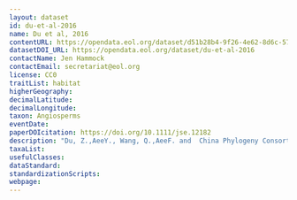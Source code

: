 ```yaml
---
layout: dataset
id: du-et-al-2016
name: Du et al, 2016
contentURL: https://opendata.eol.org/dataset/d51b28b4-9f26-4e62-8d6c-5735392db7dc/resource/a8c59d4a-0566-41c6-8f3f-31d421214d97/download/duetal2016.zip
datasetDOI_URL: https://opendata.eol.org/dataset/du-et-al-2016
contactName: Jen Hammock
contactEmail: secretariat@eol.org
license: CC0
traitList: habitat
higherGeography:
decimalLatitude:
decimalLongitude:
taxon: Angiosperms
eventDate:
paperDOIcitation: https://doi.org/10.1111/jse.12182
description: "Du, Z.,AeeY., Wang, Q.,AeeF. and  China Phylogeny Consortium. (2016), Phylogenetic tree of vascular plants reveals the origins of aquatic angiosperms. Jnl of Sytematics Evolution, 54: 342-348. https://doi.org/10.1111/jse.12182"
taxaList: 
usefulClasses:
dataStandard:
standardizationScripts:
webpage:
---
```


